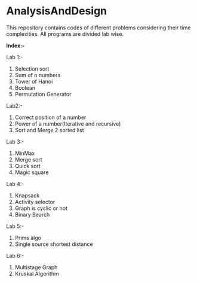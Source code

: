 # AnalysisAndDesign
This repository contains codes of different problems considering their time complexities. All programs are divided lab wise.

**Index:-**

Lab 1:-
1. Selection sort
2. Sum of n numbers
3. Tower of Hanoi
4. Boolean
5. Permutation Generator 

Lab2:-
1. Correct position of a number
2. Power of a number(Iterative and recursive)
3. Sort and Merge 2 sorted list

Lab 3:-
1. MinMax
2. Merge sort
3. Quick sort
4. Magic square

Lab 4:-
1. Knapsack
2. Activity selector
3. Graph is cyclic or not
4. Binary Search

Lab 5:-
1. Prims algo
2. Single source shortest distance

Lab 6:-
1. Multistage Graph
2. Kruskal Algorithm
